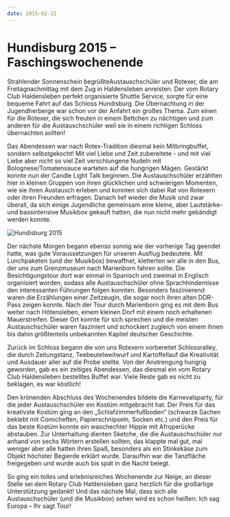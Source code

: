 ```yaml
---
date: 2015-02-22
---
```

# Hundisburg 2015 – Faschingswochenende

Strahlender Sonnenschein begrüßteAustauschschüler und Rotexer, die am
Freitagnachmittag mit dem Zug in Haldensleben anreisten. Der vom Rotary Club
Haldensleben perfekt organisierte Shuttle Service, sorgte für eine bequeme Fahrt
auf das Schloss Hundisburg. Die Übernachtung in der Jugendherberge war schon vor
der Anfahrt ein großes Thema. Zum einen für die Rotexer, die sich freuten in
einem Bettchen zu nächtigen und zum anderen für die Austauschschüler weil sie in
einem richtigen Schloss übernachten sollten!

Das Abendessen war nach Rotex-Tradition diesmal kein Mitbringbuffet, sondern
selbstgekocht! Mit viel Liebe und Zeit zubereitete - und mit viel Liebe aber
nicht so viel Zeit verschlungene Nudeln mit Bolognese/Tomatensauce warteten auf
die hungrigen Mägen. Gestärkt konnte nun der Candle Light Talk beginnen. Die
Austauschschüler erzählten hier in kleinen Gruppen von ihren glücklichen und
schwierigen Momenten, wie sie ihren Austausch erleben und konnten sich dabei Rat
von Rotexern oder ihren Freunden erfragen. Danach lief wieder die Musik und zwar
überall, da sich einige Jugendliche gemeinsam eine kleine, aber Lautstärke- und
bassintensive Musikbox gekauft hatten, die nun nicht mehr gebändigt werden
konnte. 

![Hundisburg 2015](/img/2015-hundisburg-hoetensleben.jpg)

Der nächste Morgen begann ebenso sonnig wie der vorherige Tag geendet hatte, was
gute Voraussetzungen für unseren Ausflug bedeutete. Mit Lunchpaketen (und der
Musikbox) bewaffnet, kletterten wir alle in den Bus, der uns zum Grenzmuseum
nach Marienborn fahren sollte. Die Besichtigungstour dort war einmal in Spanisch
und zweimal in Englisch organisiert worden, sodass alle Austauschschüler ohne
Sprachhindernisse den interessanten Führungen folgen konnten. Besonders
faszinierend waren die Erzählungen einer Zeitzeugin, die sogar noch ihren alten
DDR-Pass zeigen konnte. Nach der Tour durch Marienborn ging es mit dem Bus
weiter nach Hötensleben, einem kleinen Dorf mit einem noch erhaltenen
Mauerstreifen. Dieser Ort konnte für sich sprechen und die meisten
Austauschschüler waren fasziniert und schockiert zugleich von einem ihnen bis
dahin größtenteils unbekannten Kapitel deutscher Geschichte.

Zurück im Schloss begann die von uns Rotexern vorbereitet Schlossralley, die
durch Zeitungstanz, Teebeutelweitwurf und Kartoffellauf die Kreativität und
Ausdauer aller auf die Probe stellte. Von der Anstrengung hungrig geworden, gab
es ein zeitiges Abendessen, das diesmal ein vom Rotary Club Haldensleben
bestelltes Buffet war. Viele Reste gab es nicht zu beklagen, es war köstlich! 

Den krönenden Abschluss des Wochenendes bildete die Karnevalsparty, für die
jeder Austauschschüler ein Kostüm mitgebracht hat. Der Preis für das kreativste
Kostüm ging an den „Schlafzimmerfußboden“ (schwarze Sachen beklebt mit
Comicheften, Papierschnipseln, Socken etc.) und den Preis für das beste Kostüm
konnte ein waschechter Hippie mit Afroperücke abstauben. Zur Unterhaltung
dienten Sketche, die die Austauschschüler nur anhand von sechs Wörtern erstellen
sollten, das klappte mal gut, mal weniger aber alle hatten ihren Spaß, besonders
als ein Stinkekäse zum Objekt höchster Begierde erklärt wurde. Daraufhin war die
Tanzfläche freigegeben und wurde auch bis spät in die Nacht belegt. 

So ging ein tolles und erlebnisreiches Wochenende zur Neige, an dieser Stelle
sei dem Rotary Club Haldensleben ganz herzlich für die großartige Unterstützung
gedankt! Und das nächste Mal, dass sich alle Austauschschüler (und die Musikbox)
sehen wird es schon heißen: Ich sag Europa – Ihr sagt Tour!